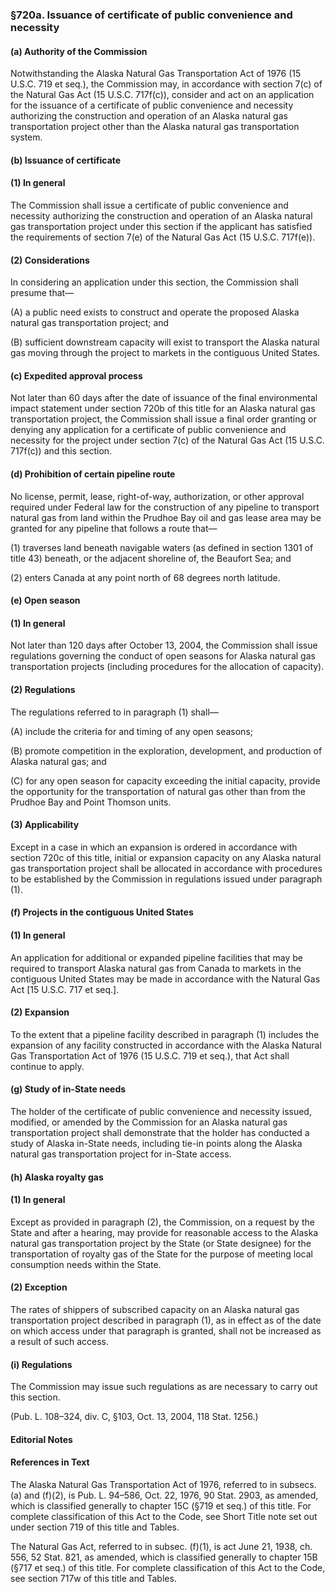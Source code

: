 ### §720a. Issuance of certificate of public convenience and necessity ###

#### (a) Authority of the Commission ####

Notwithstanding the Alaska Natural Gas Transportation Act of 1976 (15 U.S.C. 719 et seq.), the Commission may, in accordance with section 7(c) of the Natural Gas Act (15 U.S.C. 717f(c)), consider and act on an application for the issuance of a certificate of public convenience and necessity authorizing the construction and operation of an Alaska natural gas transportation project other than the Alaska natural gas transportation system.

#### (b) Issuance of certificate ####

#### (1) In general ####

The Commission shall issue a certificate of public convenience and necessity authorizing the construction and operation of an Alaska natural gas transportation project under this section if the applicant has satisfied the requirements of section 7(e) of the Natural Gas Act (15 U.S.C. 717f(e)).

#### (2) Considerations ####

In considering an application under this section, the Commission shall presume that—

(A) a public need exists to construct and operate the proposed Alaska natural gas transportation project; and

(B) sufficient downstream capacity will exist to transport the Alaska natural gas moving through the project to markets in the contiguous United States.

#### (c) Expedited approval process ####

Not later than 60 days after the date of issuance of the final environmental impact statement under section 720b of this title for an Alaska natural gas transportation project, the Commission shall issue a final order granting or denying any application for a certificate of public convenience and necessity for the project under section 7(c) of the Natural Gas Act (15 U.S.C. 717f(c)) and this section.

#### (d) Prohibition of certain pipeline route ####

No license, permit, lease, right-of-way, authorization, or other approval required under Federal law for the construction of any pipeline to transport natural gas from land within the Prudhoe Bay oil and gas lease area may be granted for any pipeline that follows a route that—

(1) traverses land beneath navigable waters (as defined in section 1301 of title 43) beneath, or the adjacent shoreline of, the Beaufort Sea; and

(2) enters Canada at any point north of 68 degrees north latitude.

#### (e) Open season ####

#### (1) In general ####

Not later than 120 days after October 13, 2004, the Commission shall issue regulations governing the conduct of open seasons for Alaska natural gas transportation projects (including procedures for the allocation of capacity).

#### (2) Regulations ####

The regulations referred to in paragraph (1) shall—

(A) include the criteria for and timing of any open seasons;

(B) promote competition in the exploration, development, and production of Alaska natural gas; and

(C) for any open season for capacity exceeding the initial capacity, provide the opportunity for the transportation of natural gas other than from the Prudhoe Bay and Point Thomson units.

#### (3) Applicability ####

Except in a case in which an expansion is ordered in accordance with section 720c of this title, initial or expansion capacity on any Alaska natural gas transportation project shall be allocated in accordance with procedures to be established by the Commission in regulations issued under paragraph (1).

#### (f) Projects in the contiguous United States ####

#### (1) In general ####

An application for additional or expanded pipeline facilities that may be required to transport Alaska natural gas from Canada to markets in the contiguous United States may be made in accordance with the Natural Gas Act [15 U.S.C. 717 et seq.].

#### (2) Expansion ####

To the extent that a pipeline facility described in paragraph (1) includes the expansion of any facility constructed in accordance with the Alaska Natural Gas Transportation Act of 1976 (15 U.S.C. 719 et seq.), that Act shall continue to apply.

#### (g) Study of in-State needs ####

The holder of the certificate of public convenience and necessity issued, modified, or amended by the Commission for an Alaska natural gas transportation project shall demonstrate that the holder has conducted a study of Alaska in-State needs, including tie-in points along the Alaska natural gas transportation project for in-State access.

#### (h) Alaska royalty gas ####

#### (1) In general ####

Except as provided in paragraph (2), the Commission, on a request by the State and after a hearing, may provide for reasonable access to the Alaska natural gas transportation project by the State (or State designee) for the transportation of royalty gas of the State for the purpose of meeting local consumption needs within the State.

#### (2) Exception ####

The rates of shippers of subscribed capacity on an Alaska natural gas transportation project described in paragraph (1), as in effect as of the date on which access under that paragraph is granted, shall not be increased as a result of such access.

#### (i) Regulations ####

The Commission may issue such regulations as are necessary to carry out this section.

(Pub. L. 108–324, div. C, §103, Oct. 13, 2004, 118 Stat. 1256.)

#### **Editorial Notes** ####

#### References in Text ####

The Alaska Natural Gas Transportation Act of 1976, referred to in subsecs. (a) and (f)(2), is Pub. L. 94–586, Oct. 22, 1976, 90 Stat. 2903, as amended, which is classified generally to chapter 15C (§719 et seq.) of this title. For complete classification of this Act to the Code, see Short Title note set out under section 719 of this title and Tables.

The Natural Gas Act, referred to in subsec. (f)(1), is act June 21, 1938, ch. 556, 52 Stat. 821, as amended, which is classified generally to chapter 15B (§717 et seq.) of this title. For complete classification of this Act to the Code, see section 717w of this title and Tables.